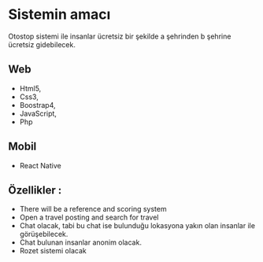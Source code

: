 # Sistemin amacı
Otostop sistemi ile insanlar ücretsiz bir şekilde a şehrinden b şehrine ücretsiz gidebilecek.

## Web 
- Html5,
- Css3, 
- Boostrap4, 
- JavaScript, 
- Php

## Mobil
- React Native

## Özellikler : 
- There will be a reference and scoring system
- Open a travel posting and search for travel
- Chat olacak, tabi bu chat ise bulunduğu lokasyona yakın olan insanlar ile görüşebilecek.
- Chat bulunan insanlar anonim olacak.
- Rozet sistemi olacak

